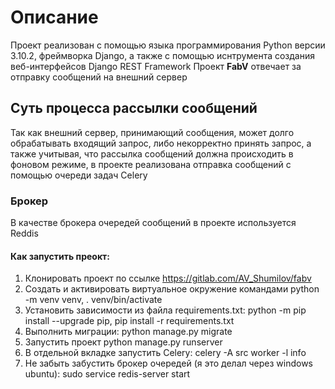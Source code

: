 # Описание
Проект реализован с помощью языка программирования Python версии 3.10.2, фреймворка Django, а
также с помощью иснтрумента создания веб-интерфейсов Django REST Framework
Проект **FabV** отвечает за отправку сообщений на внешний сервер

## Суть процесса рассылки сообщений
Так как внешний сервер, принимающий сообщения, может долго обрабатывать входящий запрос, либо некорректно
принять запрос, а также учитывая, что рассылка сообщений должна происходить в фоновом режиме,
в проекте реализована отправка сообщений с помощью очереди задач Celery

### Брокер
В качестве брокера очередей сообщений в проекте используется Reddis

#### Как запустить преокт:
1. Клонировать проект по ссылке https://gitlab.com/AV_Shumilov/fabv
2. Создать и активировать виртуальное окружение командами python -m venv venv, . venv/bin/activate
3. Установить зависимости из файла requirements.txt: python -m pip install --upgrade pip,
pip install -r requirements.txt
4. Выполнить миграции: python manage.py migrate
5. Запустить проект python manage.py runserver
6. В отдельной вкладке запустить Celery: celery -A src worker -l info 
7. Не забыть забустить брокер очередей (я это делал через windows ubuntu): sudo service redis-server start
